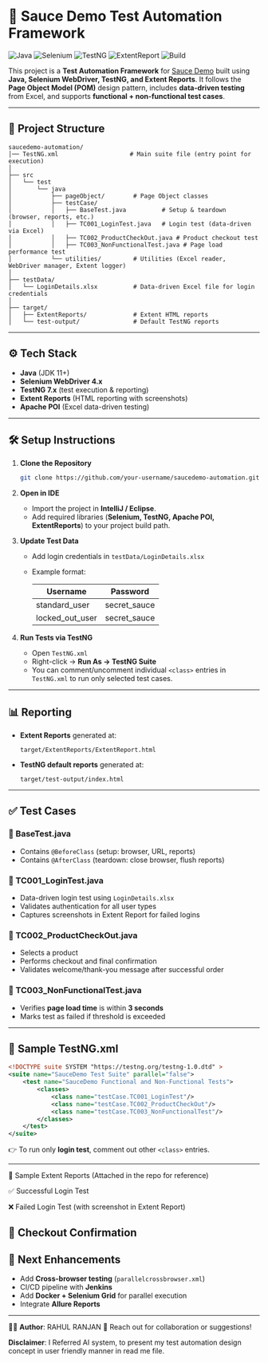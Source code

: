 # 🚀 Sauce Demo Test Automation Framework

![Java](https://img.shields.io/badge/Java-11%2B-blue)
![Selenium](https://img.shields.io/badge/Selenium-4.x-brightgreen)
![TestNG](https://img.shields.io/badge/TestNG-7.x-orange)
![ExtentReport](https://img.shields.io/badge/Reporting-Extent-lightgrey)
![Build](https://img.shields.io/badge/Build-Passing-success)

This project is a **Test Automation Framework** for [Sauce Demo](https://www.saucedemo.com/) built using **Java, Selenium WebDriver, TestNG, and Extent Reports**.
It follows the **Page Object Model (POM)** design pattern, includes **data-driven testing** from Excel, and supports **functional + non-functional test cases**.

---

## 📂 Project Structure

```
saucedemo-automation/
│── TestNG.xml                    # Main suite file (entry point for execution)
│
├── src
│   └── test
│       └── java
│           ├── pageObject/        # Page Object classes
│           ├── testCase/          
│           │   ├── BaseTest.java          # Setup & teardown (browser, reports, etc.)
│           │   ├── TC001_LoginTest.java   # Login test (data-driven via Excel)
│           │   ├── TC002_ProductCheckOut.java # Product checkout test
│           │   ├── TC003_NonFunctionalTest.java # Page load performance test
│           └── utilities/         # Utilities (Excel reader, WebDriver manager, Extent logger)
│
├── testData/
│   └── LoginDetails.xlsx          # Data-driven Excel file for login credentials
│
├── target/
│   ├── ExtentReports/             # Extent HTML reports
│   └── test-output/               # Default TestNG reports
```

---

## ⚙️ Tech Stack

* **Java** (JDK 11+)
* **Selenium WebDriver 4.x**
* **TestNG 7.x** (test execution & reporting)
* **Extent Reports** (HTML reporting with screenshots)
* **Apache POI** (Excel data-driven testing)

---

## 🛠️ Setup Instructions

1. **Clone the Repository**

   ```bash
   git clone https://github.com/your-username/saucedemo-automation.git
   
   ```

2. **Open in IDE**

   * Import the project in **IntelliJ / Eclipse**.
   * Add required libraries (**Selenium, TestNG, Apache POI, ExtentReports**) to your project build path.

3. **Update Test Data**

   * Add login credentials in `testData/LoginDetails.xlsx`
   * Example format:

     | Username          | Password      |
     | ----------------- | ------------- |
     | standard\_user    | secret\_sauce |
     | locked\_out\_user | secret\_sauce |

4. **Run Tests via TestNG**

   * Open `TestNG.xml`
   * Right-click → **Run As → TestNG Suite**
   * You can comment/uncomment individual `<class>` entries in `TestNG.xml` to run only selected test cases.

---

## 📊 Reporting

* **Extent Reports** generated at:

  ```
  target/ExtentReports/ExtentReport.html
  ```
* **TestNG default reports** generated at:

  ```
  target/test-output/index.html
  ```

---

## ✅ Test Cases

### 🔹 BaseTest.java

* Contains `@BeforeClass` (setup: browser, URL, reports)
* Contains `@AfterClass` (teardown: close browser, flush reports)

### 🔹 TC001\_LoginTest.java

* Data-driven login test using `LoginDetails.xlsx`
* Validates authentication for all user types
* Captures screenshots in Extent Report for failed logins

### 🔹 TC002\_ProductCheckOut.java

* Selects a product
* Performs checkout and final confirmation
* Validates welcome/thank-you message after successful order

### 🔹 TC003\_NonFunctionalTest.java

* Verifies **page load time** is within **3 seconds**
* Marks test as failed if threshold is exceeded

---

## 🔧 Sample TestNG.xml

```xml
<!DOCTYPE suite SYSTEM "https://testng.org/testng-1.0.dtd" >
<suite name="SauceDemo Test Suite" parallel="false">
    <test name="SauceDemo Functional and Non-Functional Tests">
        <classes>
            <class name="testCase.TC001_LoginTest"/>
            <class name="testCase.TC002_ProductCheckOut"/>
            <class name="testCase.TC003_NonFunctionalTest"/>
        </classes>
    </test>
</suite>
```

👉 To run only **login test**, comment out other `<class>` entries.

---
📸 Sample Extent Reports (Attached in the repo for reference)

✅ Successful Login Test

❌ Failed Login Test (with screenshot in Extent Report)

🛒 Checkout Confirmation
---
## 📌 Next Enhancements

* Add **Cross-browser testing** (`parallelcrossbrowser.xml`)
* CI/CD pipeline with **Jenkins**
* Add **Docker + Selenium Grid** for parallel execution
* Integrate **Allure Reports**

---

👨‍💻 **Author**: RAHUL RANJAN 
📧 Reach out for collaboration or suggestions!



**Disclaimer**: I Referred AI system, to present my test automation design concept in user friendly manner in read me file. 


